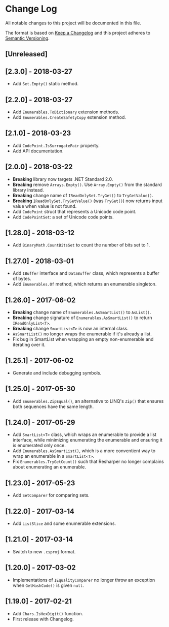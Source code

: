 # Change Log
All notable changes to this project will be documented in this file.

The format is based on [Keep a Changelog](http://keepachangelog.com/)
and this project adheres to [Semantic Versioning](http://semver.org/).

## [Unreleased]

## [2.3.0] - 2018-03-27
- Add `Set.Empty()` static method.

## [2.2.0] - 2018-03-27
- Add `Enumerables.ToDictionary` extension methods.
- Add `Enumerables.CreateSafetyCopy` extension method.

## [2.1.0] - 2018-03-23
- Add `CodePoint.IsSurrogatePair` property.
- Add API documentation.

## [2.0.0] - 2018-03-22
- **Breaking** library now targets .NET Standard 2.0.
- **Breaking** remove `Arrays.Empty()`.  Use `Array.Empty()` from the standard library instead.
- **Breaking** change name of `IReadOnlySet.TryGet()` to `TryGetValue()`.
- **Breaking** `IReadOnlySet.TryGetValue()` (was `TryGet()`) now returns input value when value is not found.
- Add `CodePoint` struct that represents a Unicode code point.
- Add `CodePointSet`: a set of Unicode code points.

## [1.28.0] - 2018-03-12
- Add `BinaryMath.CountBitsSet` to count the number of bits set to 1.

## [1.27.0] - 2018-03-01
- Add `IBuffer` interface and `DataBuffer` class, which represents a buffer of bytes.
- Add `Enumerables.Of` method, which returns an enumerable singleton.

## [1.26.0] - 2017-06-02
- **Breaking** change name of `Enumerables.AsSmartList()` to `AsList()`.
- **Breaking** change signature of `Enumerables.AsSmartList()` to return `IReadOnlyList<T>`.
- **Breaking** change `SmartList<T>` is now an internal class.
- `AsSmartList()` no longer wraps the enumerable if it's already a list.
- Fix bug in SmartList when wrapping an empty non-enumerable and iterating over it.

## [1.25.1] - 2017-06-02
- Generate and include debugging symbols.

## [1.25.0] - 2017-05-30
- Add `Enumerables.ZipEqual()`, an alternative to LINQ's `Zip()`
  that ensures both sequences have the same length.

## [1.24.0] - 2017-05-29
- Add `SmartList<T>` class, which wraps an enumerable to provide a list interface,
  while minimizing enumerating the enumerable and ensuring it is enumerated only once.
- Add `Enumerables.AsSmartList()`, which is a more conventient way to wrap an enumerable
  in a `SmartList<T>`.
- Fix `Enumerables.TryGetCount()` such that Resharper no longer complains
  about enumerating an enumerable.

## [1.23.0] - 2017-05-23
- Add `SetComparer` for comparing sets.

## [1.22.0] - 2017-03-14
- Add `ListSlice` and some enumerable extensions.

## [1.21.0] - 2017-03-14
- Switch to new `.csproj` format.

## [1.20.0] - 2017-03-02
- Implementations of `IEqualityComparer` no longer throw an exception when `GetHashCode()` is given `null`.

## [1.19.0] - 2017-02-21
- Add `Chars.IsHexDigit()` function.
- First release with Changelog.